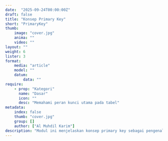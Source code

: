 ```yaml
---
date:  "2025-09-24T00:00:00Z"
draft: false
title: "Konsep Primary Key"
short: "PrimaryKey"
thumb:
    image: "cover.jpg"
    anima: ""
    video: ""
layout: ""
weight: 6
lister: 3
format:
    media: "article"
    model: ""
    datum:
        data: ""
require:
    - prop: "Kategori"
      name: "Dasar"
      icon: ""
      desc: "Memahami peran kunci utama pada tabel"
metadata:
    index: false
    thumb: "cover.jpg"
    group: []
    author: ["Al Muhdil Karim"]
description: "Modul ini menjelaskan konsep primary key sebagai pengenal unik setiap baris. Peserta memahami mengapa kunci utama penting untuk menjaga integritas data."
---
```

